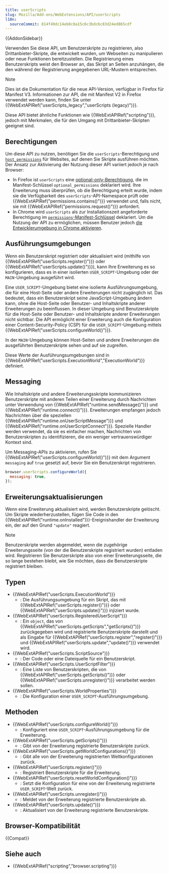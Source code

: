 ```yaml
---
title: userScripts
slug: Mozilla/Add-ons/WebExtensions/API/userScripts
l10n:
  sourceCommit: 814f49dc14eb8c8a15c6c3bdc6c83d24ed865cdf
---
```


{{AddonSidebar}}

Verwenden Sie diese API, um Benutzerskripte zu registrieren, also Drittanbieter-Skripte, die entwickelt wurden, um Webseiten zu manipulieren oder neue Funktionen bereitzustellen. Die Registrierung eines Benutzerskripts weist den Browser an, das Skript an Seiten anzuhängen, die den während der Registrierung angegebenen URL-Mustern entsprechen.

> [!NOTE]
> Dies ist die Dokumentation für die neue API-Version, verfügbar in Firefox für Manifest V3. Informationen zur API, die mit Manifest V2 in Firefox verwendet werden kann, finden Sie unter {{WebExtAPIRef("userScripts_legacy","userScripts (legacy)")}}.

Diese API bietet ähnliche Funktionen wie {{WebExtAPIRef("scripting")}}, jedoch mit Merkmalen, die für den Umgang mit Drittanbieter-Skripten geeignet sind.

## Berechtigungen

Um diese API zu nutzen, benötigen Sie die `userScripts`-Berechtigung und [`host_permissions`](/de/docs/Mozilla/Add-ons/WebExtensions/manifest.json/host_permissions) für Websites, auf denen Sie Skripte ausführen möchten. Der Ansatz zur Aktivierung der Nutzung dieser API variiert jedoch je nach Browser:

- In Firefox ist `userScripts` eine [optional-only-Berechtigung](/de/docs/Mozilla/Add-ons/WebExtensions/manifest.json/optional_permissions#optional-only_permissions), die im Manifest-Schlüssel `optional_permissions` deklariert wird. Ihre Erweiterung muss überprüfen, ob die Berechtigung erteilt wurde, indem sie die Verfügbarkeit des `userScripts`-API-Namespace prüft oder {{WebExtAPIRef("permissions.contains()")}} verwendet und, falls nicht, sie mit {{WebExtAPIRef("permissions.request()")}} anfordert.
- In Chrome wird `userScripts` als zur Installationszeit angeforderte Berechtigung im [`permissions`-Manifest-Schlüssel](/de/docs/Mozilla/Add-ons/WebExtensions/manifest.json/permissions) deklariert. Um die Nutzung der API zu ermöglichen, müssen Benutzer jedoch [die Entwicklerumgebung in Chrome aktivieren](https://developer.chrome.com/docs/extensions/reference/api/userScripts#developer_mode_for_extension_users).

## Ausführungsumgebungen

Wenn ein Benutzerskript registriert oder aktualisiert wird (mithilfe von {{WebExtAPIRef("userScripts.register()")}} oder {{WebExtAPIRef("userScripts.update()")}}), kann Ihre Erweiterung es so konfigurieren, dass es in einer isolierten `USER_SCRIPT`-Umgebung oder der `MAIN`-Umgebung ausgeführt wird.

Eine `USER_SCRIPT`-Umgebung bietet eine isolierte Ausführungsumgebung, die für eine Host-Seite oder andere Erweiterungen nicht zugänglich ist. Das bedeutet, dass ein Benutzerskript seine JavaScript-Umgebung ändern kann, ohne die Host-Seite oder Benutzer- und Inhaltskripte anderer Erweiterungen zu beeinflussen. In dieser Umgebung sind Benutzerskripte für die Host-Seite oder Benutzer- und Inhaltskripte anderer Erweiterungen nicht sichtbar. Die API ermöglicht einer Erweiterung auch die Konfiguration einer Content-Security-Policy (CSP) für die `USER_SCRIPT`-Umgebung mittels {{WebExtAPIRef("userScripts.configureWorld()")}}.

In der `MAIN`-Umgebung können Host-Seiten und andere Erweiterungen die ausgeführten Benutzerskripte sehen und auf sie zugreifen.

Diese Werte der Ausführungsumgebungen sind in {{WebExtAPIRef("userScripts.ExecutionWorld","ExecutionWorld")}} definiert.

## Messaging

Wie Inhaltskripte und andere Erweiterungsskripte kommunizieren Benutzerskripte mit anderen Teilen einer Erweiterung durch Nachrichten unter Verwendung von {{WebExtAPIRef("runtime.sendMessage()")}} und {{WebExtAPIRef("runtime.connect()")}}. Erweiterungen empfangen jedoch Nachrichten über die speziellen {{WebExtAPIRef("runtime.onUserScriptMessage")}} und {{WebExtAPIRef("runtime.onUserScriptConnect")}}. Spezielle Handler werden verwendet, da sie es einfacher machen, Nachrichten von Benutzerskripten zu identifizieren, die ein weniger vertrauenswürdiger Kontext sind.

Um Messaging-APIs zu aktivieren, rufen Sie {{WebExtAPIRef("userScripts.configureWorld()")}} mit dem Argument `messaging` auf `true` gesetzt auf, bevor Sie ein Benutzerskript registrieren.

```js
browser.userScripts.configureWorld({
  messaging: true,
});
```

## Erweiterungsaktualisierungen

Wenn eine Erweiterung aktualisiert wird, werden Benutzerskripte gelöscht. Um Skripte wiederherzustellen, fügen Sie Code in den {{WebExtAPIRef("runtime.onInstalled")}}-Ereignishandler der Erweiterung ein, der auf den Grund `"update"` reagiert.

> [!NOTE]
> Benutzerskripte werden abgemeldet, wenn die zugehörige Erweiterungsseite (von der die Benutzerskripte registriert wurden) entladen wird. Registrieren Sie Benutzerskripte also von einer Erweiterungsseite, die so lange bestehen bleibt, wie Sie möchten, dass die Benutzerskripte registriert bleiben.

## Typen

- {{WebExtAPIRef("userScripts.ExecutionWorld")}}
  - : Die Ausführungsumgebung für ein Skript, das mit {{WebExtAPIRef("userScripts.register()")}}
    oder {{WebExtAPIRef("userScripts.update()")}} injiziert wurde.
- {{WebExtAPIRef("userScripts.RegisteredUserScript")}}
  - : Ein `object`, das von {{WebExtAPIRef("userScripts.getScripts","getScripts()")}} zurückgegeben wird und registrierte Benutzerskripte darstellt und als Eingabe für {{WebExtAPIRef("userScripts.register","register()")}} und {{WebExtAPIRef("userScripts.update","update()")}} verwendet wird.
- {{WebExtAPIRef("userScripts.ScriptSource")}}
  - : Der Code oder eine Dateiquelle für ein Benutzerskript.
- {{WebExtAPIRef("userScripts.UserScriptFilter")}}
  - : Eine Liste von Benutzerskripten, die von {{WebExtAPIRef("userScripts.getScripts()")}} oder {{WebExtAPIRef("userScripts.unregister()")}} verarbeitet werden sollen.
- {{WebExtAPIRef("userScripts.WorldProperties")}}
  - : Die Konfiguration einer `USER_SCRIPT`-Ausführungsumgebung.

## Methoden

- {{WebExtAPIRef("userScripts.configureWorld()")}}
  - : Konfiguriert eine `USER_SCRIPT`-Ausführungsumgebung für die Erweiterung.
- {{WebExtAPIRef("userScripts.getScripts()")}}
  - : Gibt von der Erweiterung registrierte Benutzerskripte zurück.
- {{WebExtAPIRef("userScripts.getWorldConfigurations()")}}
  - : Gibt alle von der Erweiterung registrierten Weltkonfigurationen zurück.
- {{WebExtAPIRef("userScripts.register()")}}
  - : Registriert Benutzerskripte für die Erweiterung.
- {{WebExtAPIRef("userScripts.resetWorldConfiguration()")}}
  - : Setzt die Konfiguration für eine von der Erweiterung registrierte `USER_SCRIPT`-Welt zurück.
- {{WebExtAPIRef("userScripts.unregister()")}}
  - : Meldet von der Erweiterung registrierte Benutzerskripte ab.
- {{WebExtAPIRef("userScripts.update()")}}
  - : Aktualisiert von der Erweiterung registrierte Benutzerskripte.

## Browser-Kompatibilität

{{Compat}}

## Siehe auch

- {{WebExtAPIRef("scripting","browser.scripting")}}

